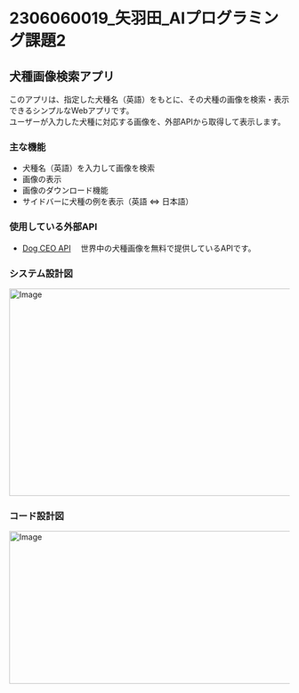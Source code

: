 # 2306060019_矢羽田_AIプログラミング課題2

## 犬種画像検索アプリ

このアプリは、指定した犬種名（英語）をもとに、その犬種の画像を検索・表示できるシンプルなWebアプリです。  
ユーザーが入力した犬種に対応する画像を、外部APIから取得して表示します。

### 主な機能

- 犬種名（英語）を入力して画像を検索
- 画像の表示
- 画像のダウンロード機能
- サイドバーに犬種の例を表示（英語 ⇔ 日本語）


### 使用している外部API

- [Dog CEO API](https://dog.ceo/dog-api/)
　世界中の犬種画像を無料で提供しているAPIです。


### システム設計図

<img width="798" height="372" alt="Image" src="https://github.com/user-attachments/assets/c8dfe3c7-510b-4c6c-9733-dad1a8dbda47" />


### コード設計図

<img width="813" height="274" alt="Image" src="https://github.com/user-attachments/assets/1a3b81a4-99c8-4132-81f8-1018c549be4b" />
